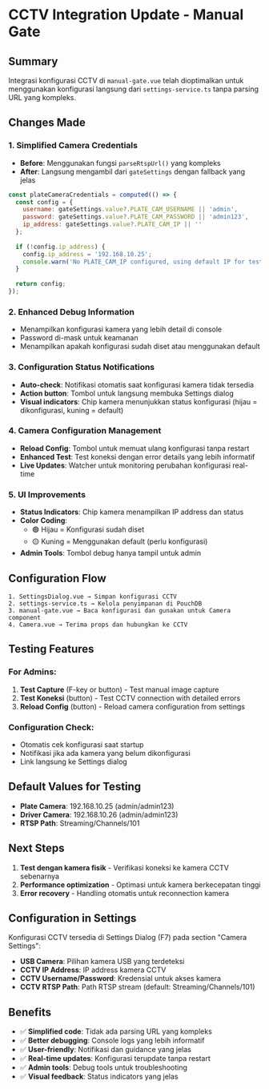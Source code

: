 # CCTV Integration Update - Manual Gate

## Summary
Integrasi konfigurasi CCTV di `manual-gate.vue` telah dioptimalkan untuk menggunakan konfigurasi langsung dari `settings-service.ts` tanpa parsing URL yang kompleks.

## Changes Made

### 1. Simplified Camera Credentials
- **Before**: Menggunakan fungsi `parseRtspUrl()` yang kompleks
- **After**: Langsung mengambil dari `gateSettings` dengan fallback yang jelas

```javascript
const plateCameraCredentials = computed(() => {
  const config = {
    username: gateSettings.value?.PLATE_CAM_USERNAME || 'admin',
    password: gateSettings.value?.PLATE_CAM_PASSWORD || 'admin123',
    ip_address: gateSettings.value?.PLATE_CAM_IP || ''
  };
  
  if (!config.ip_address) {
    config.ip_address = '192.168.10.25';
    console.warn('No PLATE_CAM_IP configured, using default IP for testing');
  }
  
  return config;
});
```

### 2. Enhanced Debug Information
- Menampilkan konfigurasi kamera yang lebih detail di console
- Password di-mask untuk keamanan
- Menampilkan apakah konfigurasi sudah diset atau menggunakan default

### 3. Configuration Status Notifications
- **Auto-check**: Notifikasi otomatis saat konfigurasi kamera tidak tersedia
- **Action button**: Tombol untuk langsung membuka Settings dialog
- **Visual indicators**: Chip kamera menunjukkan status konfigurasi (hijau = dikonfigurasi, kuning = default)

### 4. Camera Configuration Management
- **Reload Config**: Tombol untuk memuat ulang konfigurasi tanpa restart
- **Enhanced Test**: Test koneksi dengan error details yang lebih informatif
- **Live Updates**: Watcher untuk monitoring perubahan konfigurasi real-time

### 5. UI Improvements
- **Status Indicators**: Chip kamera menampilkan IP address dan status
- **Color Coding**: 
  - 🟢 Hijau = Konfigurasi sudah diset
  - 🟡 Kuning = Menggunakan default (perlu konfigurasi)
- **Admin Tools**: Tombol debug hanya tampil untuk admin

## Configuration Flow

```
1. SettingsDialog.vue → Simpan konfigurasi CCTV
2. settings-service.ts → Kelola penyimpanan di PouchDB
3. manual-gate.vue → Baca konfigurasi dan gunakan untuk Camera component
4. Camera.vue → Terima props dan hubungkan ke CCTV
```

## Testing Features

### For Admins:
1. **Test Capture** (F-key or button) - Test manual image capture
2. **Test Koneksi** (button) - Test CCTV connection with detailed errors
3. **Reload Config** (button) - Reload camera configuration from settings

### Configuration Check:
- Otomatis cek konfigurasi saat startup
- Notifikasi jika ada kamera yang belum dikonfigurasi
- Link langsung ke Settings dialog

## Default Values for Testing
- **Plate Camera**: 192.168.10.25 (admin/admin123)
- **Driver Camera**: 192.168.10.26 (admin/admin123)
- **RTSP Path**: Streaming/Channels/101

## Next Steps
1. **Test dengan kamera fisik** - Verifikasi koneksi ke kamera CCTV sebenarnya
2. **Performance optimization** - Optimasi untuk kamera berkecepatan tinggi
3. **Error recovery** - Handling otomatis untuk reconnection kamera

## Configuration in Settings
Konfigurasi CCTV tersedia di Settings Dialog (F7) pada section "Camera Settings":
- **USB Camera**: Pilihan kamera USB yang terdeteksi
- **CCTV IP Address**: IP address kamera CCTV
- **CCTV Username/Password**: Kredensial untuk akses kamera
- **CCTV RTSP Path**: Path RTSP stream (default: Streaming/Channels/101)

## Benefits
- ✅ **Simplified code**: Tidak ada parsing URL yang kompleks
- ✅ **Better debugging**: Console logs yang lebih informatif
- ✅ **User-friendly**: Notifikasi dan guidance yang jelas
- ✅ **Real-time updates**: Konfigurasi terupdate tanpa restart
- ✅ **Admin tools**: Debug tools untuk troubleshooting
- ✅ **Visual feedback**: Status indicators yang jelas
